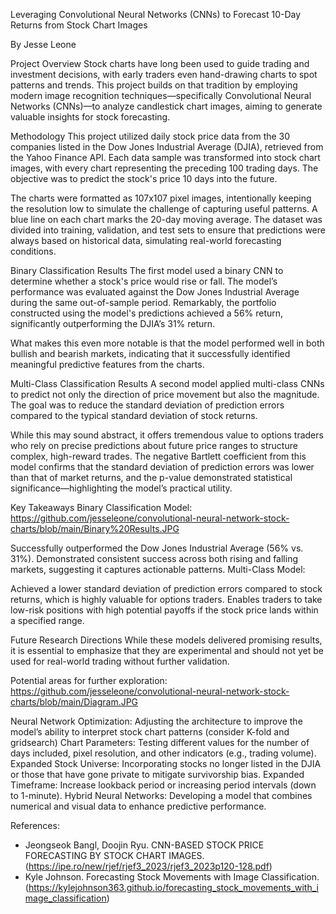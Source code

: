 Leveraging Convolutional Neural Networks (CNNs) to Forecast 10-Day Returns from Stock Chart Images

By Jesse Leone

Project Overview
Stock charts have long been used to guide trading and investment decisions, with early traders even hand-drawing charts to spot patterns and trends. This project builds on that tradition by employing modern image recognition techniques—specifically Convolutional Neural Networks (CNNs)—to analyze candlestick chart images, aiming to generate valuable insights for stock forecasting.

Methodology
This project utilized daily stock price data from the 30 companies listed in the Dow Jones Industrial Average (DJIA), retrieved from the Yahoo Finance API. Each data sample was transformed into stock chart images, with every chart representing the preceding 100 trading days. The objective was to predict the stock's price 10 days into the future.

The charts were formatted as 107x107 pixel images, intentionally keeping the resolution low to simulate the challenge of capturing useful patterns. A blue line on each chart marks the 20-day moving average. The dataset was divided into training, validation, and test sets to ensure that predictions were always based on historical data, simulating real-world forecasting conditions.

Binary Classification Results
The first model used a binary CNN to determine whether a stock's price would rise or fall. The model’s performance was evaluated against the Dow Jones Industrial Average during the same out-of-sample period. Remarkably, the portfolio constructed using the model's predictions achieved a 56% return, significantly outperforming the DJIA’s 31% return.

What makes this even more notable is that the model performed well in both bullish and bearish markets, indicating that it successfully identified meaningful predictive features from the charts.

Multi-Class Classification Results
A second model applied multi-class CNNs to predict not only the direction of price movement but also the magnitude. The goal was to reduce the standard deviation of prediction errors compared to the typical standard deviation of stock returns.

While this may sound abstract, it offers tremendous value to options traders who rely on precise predictions about future price ranges to structure complex, high-reward trades. The negative Bartlett coefficient from this model confirms that the standard deviation of prediction errors was lower than that of market returns, and the p-value demonstrated statistical significance—highlighting the model’s practical utility.

Key Takeaways
Binary Classification Model: https://github.com/jesseleone/convolutional-neural-network-stock-charts/blob/main/Binary%20Results.JPG

Successfully outperformed the Dow Jones Industrial Average (56% vs. 31%).
Demonstrated consistent success across both rising and falling markets, suggesting it captures actionable patterns.
Multi-Class Model:

Achieved a lower standard deviation of prediction errors compared to stock returns, which is highly valuable for options traders.
Enables traders to take low-risk positions with high potential payoffs if the stock price lands within a specified range.

Future Research Directions
While these models delivered promising results, it is essential to emphasize that they are experimental and should not yet be used for real-world trading without further validation.

Potential areas for further exploration: https://github.com/jesseleone/convolutional-neural-network-stock-charts/blob/main/Diagram.JPG

Neural Network Optimization: Adjusting the architecture to improve the model’s ability to interpret stock chart patterns (consider K-fold and gridsearch)
Chart Parameters: Testing different values for the number of days included, pixel resolution, and other indicators (e.g., trading volume).
Expanded Stock Universe: Incorporating stocks no longer listed in the DJIA or those that have gone private to mitigate survivorship bias.
Expanded Timeframe: Increase lookback period or increasing period intervals (down to 1-minute).
Hybrid Neural Networks: Developing a model that combines numerical and visual data to enhance predictive performance.

References: 
- Jeongseok Bangl, Doojin Ryu. CNN-BASED STOCK PRICE FORECASTING BY STOCK CHART IMAGES. (https://ipe.ro/new/rjef/rjef3_2023/rjef3_2023p120-128.pdf)
- Kyle Johnson. Forecasting Stock Movements with Image Classification. (https://kylejohnson363.github.io/forecasting_stock_movements_with_image_classification)
